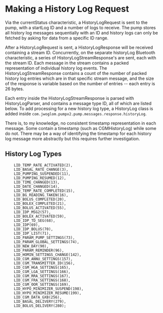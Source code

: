 # Making a History Log Request

Via the currentStatus characteristic, a HistoryLogRequest is sent to the pump, with a startLog ID
and a number of logs to receive. The pump stores all history log messages sequentially with an ID
and history logs can only be fetched by asking for data from a specific ID range.

After a HistoryLogRequest is sent, a HistoryLogResponse will be received containing a stream ID.
Concurrently, on the separate historyLog Bluetooth characteristic, a series of HistoryLogStreamResponse's
are sent, each with the stream ID. Each message in the stream contains a packed representation of
individual history log events. The HistoryLogStreamResponse contains a count of the number of packed history
log entries which are in that specific stream message, and the size of the response is variable based on
the number of entries -- each entry is 26 bytes.

Each entry inside the HistoryLogStreamResponse is parsed with HistoryLogParser, and contains a
message type ID, all of which are listed below. To add processing for a new history log type,
a HistoryLog class is added inside `com.jwoglom.pumpx2.pump.messages.response.historyLog`.

There is, to my knowledge, no consistent timestamp representation in each message. Some contain a
timestamp (such as CGMHistoryLog) while some do not. There may be a way of identifying the timestamp
for each history log message more abstractly but this requires further investigation.


## History Log Types

```
    LID_TEMP_RATE_ACTIVATED(2),
    LID_BASAL_RATE_CHANGE(3),
    LID_PUMPING_SUSPENDED(11),
    LID_PUMPING_RESUMED(12),
    LID_TIME_CHANGED(13),
    LID_DATE_CHANGED(14),
    LID_TEMP_RATE_COMPLETED(15),
    LID_BG_READING_TAKEN(16),
    LID_BOLUS_COMPLETED(20),
    LID_BOLEX_COMPLETED(21),
    LID_BOLUS_ACTIVATED(55),
    LID_IDP_MSG2(57),
    LID_BOLEX_ACTIVATED(59),
    LID_IDP_TD_SEG(68),
    LID_IDP(69),
    LID_IDP_BOLUS(70),
    LID_IDP_LIST(71),
    LID_PARAM_PUMP_SETTINGS(73),
    LID_PARAM_GLOBAL_SETTINGS(74),
    LID_NEW_DAY(90),
    LID_PARAM_REMINDER(96),
    LID_HOMIN_SETTINGS_CHANGE(142),
    LID_CGM_ANNU_SETTINGS(157),
    LID_CGM_TRANSMITTER_ID(156),
    LID_CGM_HGA_SETTINGS(165),
    LID_CGM_LGA_SETTINGS(166),
    LID_CGM_RRA_SETTINGS(167),
    LID_CGM_FRA_SETTINGS(168),
    LID_CGM_OOR_SETTINGS(169),
    LID_HYPO_MINIMIZER_SUSPEND(198),
    LID_HYPO_MINIMIZER_RESUME(199),
    LID_CGM_DATA_GXB(256),
    LID_BASAL_DELIVERY(279),
    LID_BOLUS_DELIVERY(280);
```